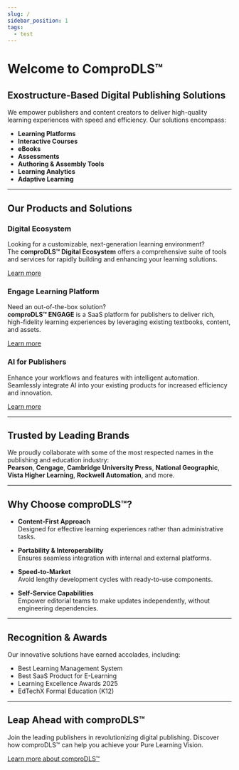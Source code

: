 ```yaml
---
slug: /
sidebar_position: 1
tags:
  - test
---
```


# Welcome to ComproDLS™

## **Exostructure-Based Digital Publishing Solutions**  
We empower publishers and content creators to deliver high-quality learning experiences with speed and efficiency. Our solutions encompass:  
- **Learning Platforms**  
- **Interactive Courses**  
- **eBooks**  
- **Assessments**  
- **Authoring & Assembly Tools**  
- **Learning Analytics**  
- **Adaptive Learning**  

---

## **Our Products and Solutions**  

### **Digital Ecosystem**  
Looking for a customizable, next-generation learning environment?  
The **comproDLS™ Digital Ecosystem** offers a comprehensive suite of tools and services for rapidly building and enhancing your learning solutions.  

[Learn more](#)  

### **Engage Learning Platform**  
Need an out-of-the-box solution?  
**comproDLS™ ENGAGE** is a SaaS platform for publishers to deliver rich, high-fidelity learning experiences by leveraging existing textbooks, content, and assets.  

[Learn more](#)  

### **AI for Publishers**  
Enhance your workflows and features with intelligent automation. Seamlessly integrate AI into your existing products for increased efficiency and innovation.  

[Learn more](#)  

---

## **Trusted by Leading Brands**  
We proudly collaborate with some of the most respected names in the publishing and education industry:  
**Pearson**, **Cengage**, **Cambridge University Press**, **National Geographic**, **Vista Higher Learning**, **Rockwell Automation**, and more.  

---

## **Why Choose comproDLS™?**  

- **Content-First Approach**  
  Designed for effective learning experiences rather than administrative tasks.  

- **Portability & Interoperability**  
  Ensures seamless integration with internal and external platforms.  

- **Speed-to-Market**  
  Avoid lengthy development cycles with ready-to-use components.  

- **Self-Service Capabilities**  
  Empower editorial teams to make updates independently, without engineering dependencies.  

---

## **Recognition & Awards**  
Our innovative solutions have earned accolades, including:  
- Best Learning Management System  
- Best SaaS Product for E-Learning  
- Learning Excellence Awards 2025  
- EdTechX Formal Education (K12)  

---

## **Leap Ahead with comproDLS™**  
Join the leading publishers in revolutionizing digital publishing. Discover how comproDLS™ can help you achieve your Pure Learning Vision.  

[Learn more about comproDLS™](#)
